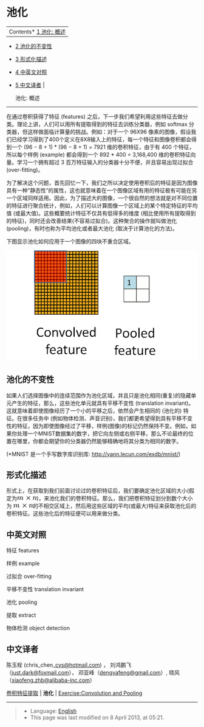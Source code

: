 池化
==

<!-- Jump to: [navigation](#column-one), [search](#searchInput) -->

|  |
| --- |
| Contents* [1 池化: 概述](#.E6.B1.A0.E5.8C.96:_.E6.A6.82.E8.BF.B0)
* [2 池化的不变性](#.E6.B1.A0.E5.8C.96.E7.9A.84.E4.B8.8D.E5.8F.98.E6.80.A7)
* [3 形式化描述](#.E5.BD.A2.E5.BC.8F.E5.8C.96.E6.8F.8F.E8.BF.B0)
* [4 中英文对照](#.E4.B8.AD.E8.8B.B1.E6.96.87.E5.AF.B9.E7.85.A7)
* [5 中文译者](#.E4.B8.AD.E6.96.87.E8.AF.91.E8.80.85)
 |

  池化: 概述
--------

在通过卷积获得了特征 (features) 之后，下一步我们希望利用这些特征去做分类。理论上讲，人们可以用所有提取得到的特征去训练分类器，例如 softmax 分类器，但这样做面临计算量的挑战。例如：对于一个 96X96 像素的图像，假设我们已经学习得到了400个定义在8X8输入上的特征，每一个特征和图像卷积都会得到一个 (96 − 8 + 1) \* (96 − 8 + 1) = 7921 维的卷积特征，由于有 400 个特征，所以每个样例 (example) 都会得到一个 892 \* 400 = 3,168,400 维的卷积特征向量。学习一个拥有超过 3 百万特征输入的分类器十分不便，并且容易出现过拟合 (over-fitting)。

为了解决这个问题，首先回忆一下，我们之所以决定使用卷积后的特征是因为图像具有一种“静态性”的属性，这也就意味着在一个图像区域有用的特征极有可能在另一个区域同样适用。因此，为了描述大的图像，一个很自然的想法就是对不同位置的特征进行聚合统计，例如，人们可以计算图像一个区域上的某个特定特征的平均值 (或最大值)。这些概要统计特征不仅具有低得多的维度 (相比使用所有提取得到的特征)，同时还会改善结果(不容易过拟合)。这种聚合的操作就叫做池化 (pooling)，有时也称为平均池化或者最大池化 (取决于计算池化的方法)。

下图显示池化如何应用于一个图像的四块不重合区域。

![Pooling schematic.gif](images/0/08/Pooling_schematic.gif)

  池化的不变性
--------

如果人们选择图像中的连续范围作为池化区域，并且只是池化相同(重复)的隐藏单元产生的特征，那么，这些池化单元就具有平移不变性 (translation invariant)。这就意味着即使图像经历了一个小的平移之后，依然会产生相同的 (池化的) 特征。在很多任务中 (例如物体检测、声音识别)，我们都更希望得到具有平移不变性的特征，因为即使图像经过了平移，样例(图像)的标记仍然保持不变。例如，如果你处理一个MNIST数据集的数字，把它向左侧或右侧平移，那么不论最终的位置在哪里，你都会期望你的分类器仍然能够精确地将其分类为相同的数字。

(\*MNIST 是一个手写数字库识别库: <http://yann.lecun.com/exdb/mnist/>)

  形式化描述
-------

形式上，在获取到我们前面讨论过的卷积特征后，我们要确定池化区域的大小(假定为![m \times n](images/math/c/4/f/c4f729d02a67ac278165d81c624944ca.png))，来池化我们的卷积特征。那么，我们把卷积特征划分到数个大小为 ![m \times n](images/math/c/4/f/c4f729d02a67ac278165d81c624944ca.png)的不相交区域上，然后用这些区域的平均(或最大)特征来获取池化后的卷积特征。这些池化后的特征便可以用来做分类。

 中英文对照
------

特征 features

样例 example

过拟合 over-fitting

平移不变性 translation invariant

池化 pooling

提取 extract

物体检测 object detection

 中文译者
-----

陈玉栓 (chris\_chen\_cys@hotmail.com) ， 刘鸿鹏飞（just.dark@foxmail.com）， 邓亚峰（dengyafeng@gmail.com）, 晓风（xiaofeng.zhb@alibaba-inc.com）

[卷积特征提取](%E5%8D%B7%E7%A7%AF%E7%89%B9%E5%BE%81%E6%8F%90%E5%8F%96.md "卷积特征提取") | **池化** | [Exercise:Convolution and Pooling](Exercise_Convolution_and_Pooling.md "Exercise:Convolution and Pooling")

---

> * Language: [English](Pooling.md "Pooling")
> * This page was last modified on 8 April 2013, at 05:21.

